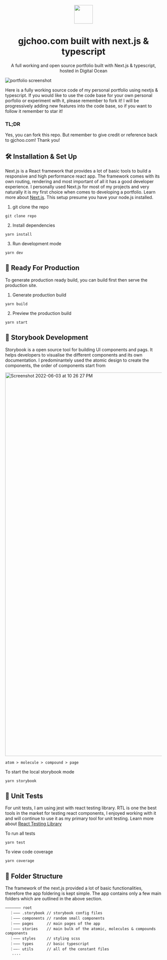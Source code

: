 <p align="center">
  <img width="60" height="60" src="https://user-images.githubusercontent.com/60134943/170816508-59760aa9-6f71-4226-b48e-dc7be99773e3.png">
  
  <h1 align='center'>gjchoo.com built with next.js & typescript</h1>
</p>

 <p align='center'>A full working and open source portfolio built with Next.js & typescript, hosted in Digital Ocean</p>

![portfolio screenshot](https://user-images.githubusercontent.com/60134943/170852920-a929bef7-e278-4099-b347-f97a2acd5bb1.png)

<p align='left'>
  Here is a fully working source code of my personal portfolio using nextjs & typescript. If you would like to use the code base for your own personal porfolio or experiment with it, please remember to fork it! I will be progressively adding new features into the code base, so if you want to follow it remember to star it!
</p>


### TL;DR
Yes, you can fork this repo. But remember to give credit or reference back to gjchoo.com! Thank you!


## 🛠  Installation & Set Up
Next.js is a React framework that provides a lot of basic tools to build a responsive and high performance react app. The framework comes with its own routing, rendering and most important of all it has a good developer experience. I personally used Next.js for most of my projects and very naturally it is my first choice when comes to developing a portfolio. Learn more about [Next.js](https://nextjs.org/learn/foundations/about-nextjs/what-is-nextjs). This setup presume you have your node.js installed.

1) git clone the repo
```
git clone repo
```

2) Install dependencies

```
yarn install
```

3) Run development mode
```
yarn dev
```

## 🚀 Ready For Production
To generate production ready build, you can build first then serve the production site.

1) Generate production build
```
yarn build
```

2) Preview the production build
```
yarn start
```

## 📖 Storybook Development
Storybook is a open source tool for building UI components and pags. It helps developers to visualise the different components and its own documentation. I predominantely used the atomic design to create the components, the order of components start from 

<img width="1234" alt="Screenshot 2022-06-03 at 10 26 27 PM" src="https://user-images.githubusercontent.com/60134943/171873995-acd02f7f-6753-424b-b27a-5151ece09561.png">

```
atom > molecule > compound > page
```

To start the local storybook mode
```
yarn storybook
```

## 💽 Unit Tests
For unit tests, I am using jest with react testing library. RTL is one the best tools in the market for testing react components, I enjoyed working with it and will continue to use it as my primary tool for unit testing. Learn more about [React Testing Library](https://testing-library.com/docs/react-testing-library/intro/)

To run all tests
```
yarn test 
```

To view code coverage
```
yarn coverage
```

## 📁 Folder Structure
The framework of the next.js provided a lot of basic functionalities, therefore the app foldering is kept simple. The app contains only a few main folders which are outlined in the above section. 

```
——————— root
  ｜——— .storybook // storybook config files
  ｜——— components // random small components 
  ｜——— pages      // main pages of the app
  ｜——— stories    // main bulk of the atomic, molecules & compounds components
  ｜——— styles     // styling scss
  ｜——— types      // basic typescript
  ｜——- utils      // all of the constant files
   ....
```


